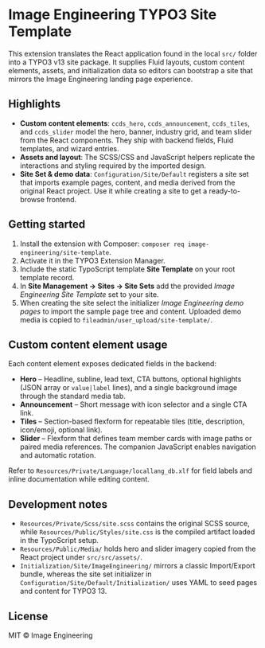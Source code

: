 # Image Engineering TYPO3 Site Template

This extension translates the React application found in the local `src/` folder into a TYPO3 v13 site package. It supplies
Fluid layouts, custom content elements, assets, and initialization data so editors can bootstrap a site that mirrors the
Image Engineering landing page experience.

## Highlights

- **Custom content elements**: `ccds_hero`, `ccds_announcement`, `ccds_tiles`, and `ccds_slider` model the hero, banner,
  industry grid, and team slider from the React components. They ship with backend fields, Fluid templates, and wizard
  entries.
- **Assets and layout**: The SCSS/CSS and JavaScript helpers replicate the interactions and styling required by the
  imported design.
- **Site Set & demo data**: `Configuration/Site/Default` registers a site set that imports example pages, content, and
  media derived from the original React project. Use it while creating a site to get a ready-to-browse frontend.

## Getting started

1. Install the extension with Composer: `composer req image-engineering/site-template`.
2. Activate it in the TYPO3 Extension Manager.
3. Include the static TypoScript template **Site Template** on your root template record.
4. In **Site Management → Sites → Site Sets** add the provided *Image Engineering Site Template* set to your site.
5. When creating the site select the initializer *Image Engineering demo pages* to import the sample page tree and
   content. Uploaded demo media is copied to `fileadmin/user_upload/site-template/`.

## Custom content element usage

Each content element exposes dedicated fields in the backend:

- **Hero** – Headline, subline, lead text, CTA buttons, optional highlights (JSON array or `value|label` lines), and a
  single background image through the standard media tab.
- **Announcement** – Short message with icon selector and a single CTA link.
- **Tiles** – Section-based flexform for repeatable tiles (title, description, icon/emoji, optional link).
- **Slider** – Flexform that defines team member cards with image paths or paired media references. The companion
  JavaScript enables navigation and automatic rotation.

Refer to `Resources/Private/Language/locallang_db.xlf` for field labels and inline documentation while editing content.

## Development notes

- `Resources/Private/Scss/site.scss` contains the original SCSS source, while `Resources/Public/Styles/site.css` is the
  compiled artifact loaded in the TypoScript setup.
- `Resources/Public/Media/` holds hero and slider imagery copied from the React project under `src/src/assets/`.
- `Initialization/Site/ImageEngineering/` mirrors a classic Import/Export bundle, whereas the site set initializer in
  `Configuration/Site/Default/Initialization/` uses YAML to seed pages and content for TYPO3 13.

## License

MIT © Image Engineering
